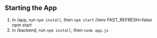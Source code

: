 ## Starting the App

1. in /app, run `npm install`, then `npm start` //env FAST_REFRESH=false npm start  
2. in /backend, run `npm install`, then `node app.js` 